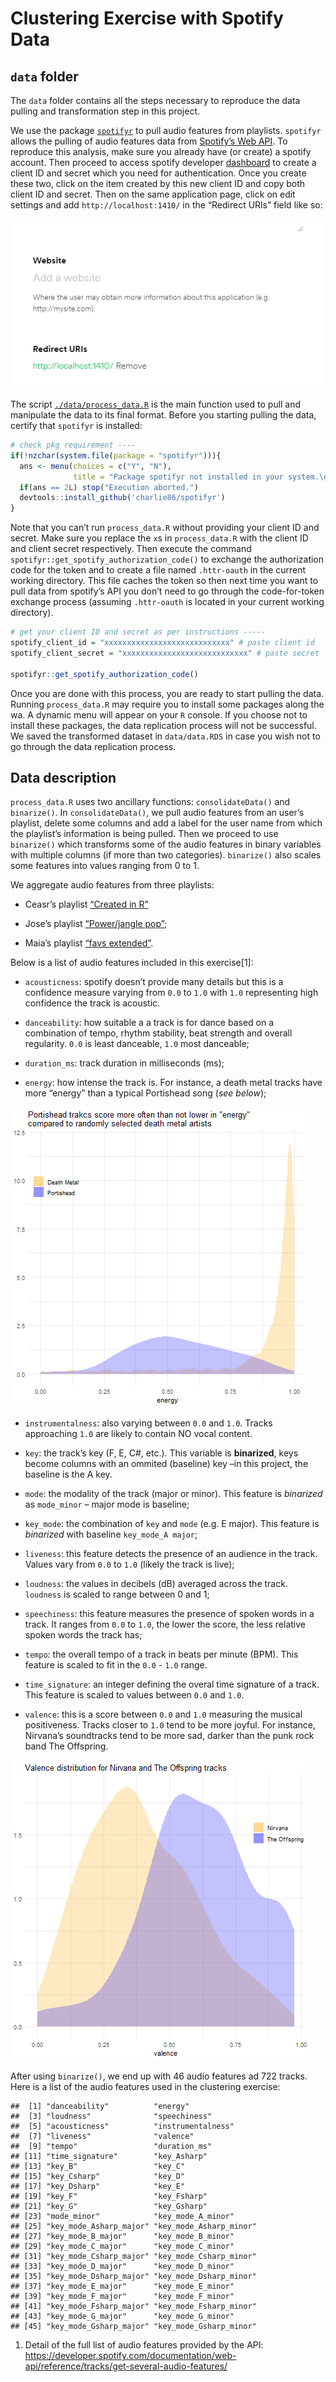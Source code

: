 Clustering Exercise with Spotify Data
================

## `data` folder

The `data` folder contains all the steps necessary to reproduce the data
pulling and transformation step in this project.

We use the package [`spotifyr`](https://github.com/charlie86/spotifyr)
to pull audio features from playlists. `spotifyr` allows the pulling of
audio features data from [Spotify’s Web
API](https://developer.spotify.com/documentation/web-api/). To reproduce
this analysis, make sure you already have (or create) a spotify account.
Then proceed to access spotify developer
[dashboard](https://developer.spotify.com/dashboard/) to create a client
ID and secret which you need for authentication. Once you create these
two, click on the item created by this new client ID and copy both
client ID and secret. Then on the same application page, click on edit
settings and add `http://localhost:1410/` in the “Redirect URls” field
like so:

![](./img/redirect_url.png)

The script
[`./data/process_data.R`](https://github.com/jdemello/mat4376/blob/master/project3/data/process_data.R)
is the main function used to pull and manipulate the data to its final
format. Before you starting pulling the data, certify that `spotifyr` is
installed:

``` r
# check pkg requirement ----
if(!nzchar(system.file(package = "spotifyr"))){
  ans <- menu(choices = c("Y", "N"),
              title = "Package spotifyr not installed in your system.\n\nDo you wish to install it? (The function will thrown an error if 'N')")
  if(ans == 2L) stop("Execution aborted.")
  devtools::install_github('charlie86/spotifyr')
}
```

Note that you can’t run `process_data.R` without providing your client
ID and secret. Make sure you replace the `x`s in `process_data.R` with
the client ID and client secret respectively. Then execute the command
`spotifyr::get_spotify_authorization_code()` to exchange the
authorization code for the token and to create a file named
`.httr-oauth` in the current working directory. This file caches the
token so then next time you want to pull data from spotify’s API you
don’t need to go through the code-for-token exchange process (assuming
`.httr-oauth` is located in your current working directory).

``` r
# get your client ID and secret as per instructions -----
spotify_client_id = "xxxxxxxxxxxxxxxxxxxxxxxxxxxx" # paste client id
spotify_client_secret = "xxxxxxxxxxxxxxxxxxxxxxxxxxxx" # paste secret 

spotifyr::get_spotify_authorization_code()
```

Once you are done with this process, you are ready to start pulling the
data. Running `process_data.R` may require you to install some packages
along the wa. A dynamic menu will appear on your `R` console. If you
choose not to install these packages, the data replication process will
not be successful. We saved the transformed dataset in `data/data.RDS`
in case you wish not to go through the data replication process.

## Data description

`process_data.R` uses two ancillary functions: `consolidateData()` and
`binarize()`. In `consolidateData()`, we pull audio features from an
user’s playlist, delete some columns and add a label for the user name
from which the playlist’s information is being pulled. Then we proceed
to use `binarize()` which transforms some of the audio features in
binary variables with multiple columns (if more than two categories).
`binarize()` also scales some features into values ranging from 0 to 1.

We aggregate audio features from three playlists:

  - Ceasr’s playlist [“Created in
    R”](https://open.spotify.com/user/csarvi/playlist/5G9vRqFcPFUGBI7VxiQ2pX?si=OyN2TNZeR8KHH-GyC1wQFg)

  - Jose’s playlist [“Power/jangle
    pop”](https://open.spotify.com/user/12186384264/playlist/4kxFwuecMKs0Ax2Uif1Cwk?si=MCXs8oAJQ_OT0GHmoKbHDw);

  - Maia’s playlist [“favs
    extended”](https://open.spotify.com/user/melizabethp/playlist/0BxdQxq9vaDAEo5IXyr6E6?si=Qw2cakpnSCqCBHka98_paA).

Below is a list of audio features included in this exercise\[1\]:

  - `acousticness`: spotify doesn’t provide many details but this is a
    confidence measure varying from `0.0` to `1.0` with `1.0`
    representing high confidence the track is acoustic.

  - `danceability`: how suitable a a track is for dance based on a
    combination of tempo, rhythm stability, beat strength and overall
    regularity. `0.0` is least danceable, `1.0` most danceable;

  - `duration_ms`: track duration in milliseconds (ms);

  - `energy`: how intense the track is. For instance, a death metal
    tracks have more “energy” than a typical Portishead song (*see
    below*);

![](./img/portishead_energy.png)

  - `instrumentalness`: also varying between `0.0` and `1.0`. Tracks
    approaching `1.0` are likely to contain NO vocal content.

  - `key`: the track’s key (F, E, C\#, etc.). This variable is
    **binarized**, keys become columns with an ommited (baseline) key
    –in this project, the baseline is the A key.

  - `mode`: the modality of the track (major or minor). This feature is
    *binarized* as `mode_minor` – major mode is baseline;

  - `key_mode`: the combination of `key` and `mode` (e.g. E major). This
    feature is *binarized* with baseline `key_mode_A major`;

  - `liveness`: this feature detects the presence of an audience in the
    track. Values vary from `0.0` to `1.0` (likely the track is live);

  - `loudness`: the values in decibels (dB) averaged across the track.
    `loudness` is scaled to range between 0 and 1;

  - `speechiness`: this feature measures the presence of spoken words in
    a track. It ranges from `0.0` to `1.0`, the lower the score, the
    less relative spoken words the track has;

  - `tempo`: the overall tempo of a track in beats per minute (BPM).
    This feature is scaled to fit in the `0.0` - `1.0` range.

  - `time_signature`: an integer defining the overal time signature of a
    track. This feature is scaled to values between `0.0` and `1.0`.

  - `valence`: this is a score between `0.0` and `1.0` measuring the
    musical positiveness. Tracks closer to `1.0` tend to be more joyful.
    For instance, Nirvana’s soundtracks tend to be more sad, darker than
    the punk rock band The Offspring.

![](./img/nirvana_valence.png)

After using `binarize()`, we end up with 46 audio features ad 722
tracks. Here is a list of the audio features used in the clustering
exercise:

    ##  [1] "danceability"          "energy"               
    ##  [3] "loudness"              "speechiness"          
    ##  [5] "acousticness"          "instrumentalness"     
    ##  [7] "liveness"              "valence"              
    ##  [9] "tempo"                 "duration_ms"          
    ## [11] "time_signature"        "key_Asharp"           
    ## [13] "key_B"                 "key_C"                
    ## [15] "key_Csharp"            "key_D"                
    ## [17] "key_Dsharp"            "key_E"                
    ## [19] "key_F"                 "key_Fsharp"           
    ## [21] "key_G"                 "key_Gsharp"           
    ## [23] "mode_minor"            "key_mode_A_minor"     
    ## [25] "key_mode_Asharp_major" "key_mode_Asharp_minor"
    ## [27] "key_mode_B_major"      "key_mode_B_minor"     
    ## [29] "key_mode_C_major"      "key_mode_C_minor"     
    ## [31] "key_mode_Csharp_major" "key_mode_Csharp_minor"
    ## [33] "key_mode_D_major"      "key_mode_D_minor"     
    ## [35] "key_mode_Dsharp_major" "key_mode_Dsharp_minor"
    ## [37] "key_mode_E_major"      "key_mode_E_minor"     
    ## [39] "key_mode_F_major"      "key_mode_F_minor"     
    ## [41] "key_mode_Fsharp_major" "key_mode_Fsharp_minor"
    ## [43] "key_mode_G_major"      "key_mode_G_minor"     
    ## [45] "key_mode_Gsharp_major" "key_mode_Gsharp_minor"

1.  Detail of the full list of audio features provided by the API:
    <https://developer.spotify.com/documentation/web-api/reference/tracks/get-several-audio-features/>
